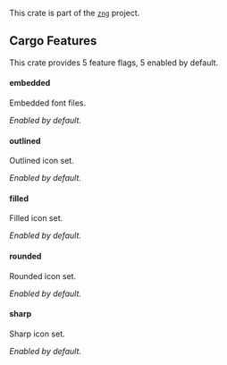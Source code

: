 <!--do doc --readme header-->
This crate is part of the [`zng`](https://github.com/zng-ui/zng?tab=readme-ov-file#crates) project.


<!--do doc --readme features-->
## Cargo Features

This crate provides 5 feature flags, 5 enabled by default.

#### embedded
Embedded font files.

*Enabled by default.*

#### outlined
Outlined icon set.

*Enabled by default.*

#### filled
Filled icon set.

*Enabled by default.*

#### rounded
Rounded icon set.

*Enabled by default.*

#### sharp
Sharp icon set.

*Enabled by default.*

<!--do doc --readme #SECTION-END-->


